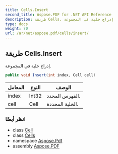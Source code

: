 ```yaml
---
title: Cells.Insert
second_title: Aspose.PDF for .NET API Reference
description: طريقة Cells. إدراج خلية في المجموعة
type: docs
weight: 70
url: /ar/net/aspose.pdf/cells/insert/
---
```

## طريقة Cells.Insert

إدراج خلية في المجموعة.

```csharp
public void Insert(int index, Cell cell)
```

| المعامل | النوع | الوصف |
| --- | --- | --- |
| index | Int32 | الفهرس المحدد. |
| cell | Cell | الخلية المحددة. |

### انظر أيضًا

* class [Cell](../../cell/)
* class [Cells](../)
* namespace [Aspose.Pdf](../../../aspose.pdf/)
* assembly [Aspose.PDF](../../../)